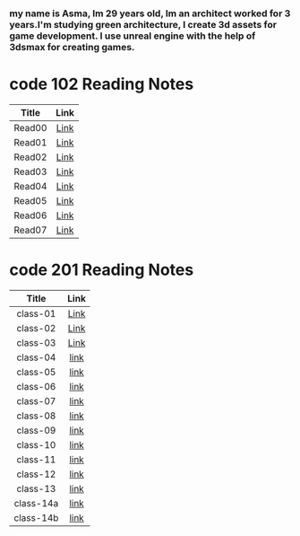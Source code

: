 ### my name is Asma, Im 29 years old, Im an architect worked for 3 years.I'm studying green architecture, I create 3d assets for game development. I use unreal engine with the help of 3dsmax for creating games.

# code 102 Reading Notes   

| Title      | Link |
| :-----------: | :-----------: |
| Read00      | [Link](https://asmabatttikhi.github.io/Reading-Notes/Read00)       |
| Read01      | [Link](https://asmabatttikhi.github.io/Reading-Notes/Read01)       |
| Read02      | [Link](https://asmabatttikhi.github.io/Reading-Notes/Read02)       |
| Read03      | [Link](https://asmabatttikhi.github.io/Reading-Notes/Read03)       |
| Read04      | [Link](https://asmabatttikhi.github.io/Reading-Notes/Read04)       |
| Read05      | [Link](https://asmabatttikhi.github.io/Reading-Notes/Read05)       |
| Read06      | [Link](https://asmabatttikhi.github.io/Reading-Notes/Read06)       |
| Read07      | [Link](https://asmabatttikhi.github.io/Reading-Notes/Read07)       |


# code 201 Reading Notes


| Title      | Link |
| :-----------: | :-----------: |
| class-01      | [Link](https://asmabatttikhi.github.io/Reading-Notes/class-01)       |
| class-02      | [Link](https://asmabatttikhi.github.io/Reading-Notes/class-02)       |
| class-03      | [Link](https://asmabatttikhi.github.io/Reading-Notes/class-03)       |
| class-04      | [link](https://asmabatttikhi.github.io/Reading-Notes/class-04) |
| class-05      | [link](https://asmabatttikhi.github.io/Reading-Notes/class-05) |
| class-06      | [link](https://asmabatttikhi.github.io/Reading-Notes/class-06) |
| class-07      | [link](https://asmabatttikhi.github.io/Reading-Notes/class-07) |
| class-08      | [link](https://asmabatttikhi.github.io/Reading-Notes/class-08) |
| class-09     | [link](https://asmabatttikhi.github.io/Reading-Notes/class-09) |
| class-10      | [link](https://asmabatttikhi.github.io/Reading-Notes/class-10) |
| class-11      | [link](https://asmabatttikhi.github.io/Reading-Notes/class-11) |
| class-12      | [link](https://asmabatttikhi.github.io/Reading-Notes/class-12) |
| class-13      | [link](https://asmabatttikhi.github.io/Reading-Notes/class-13) |
| class-14a      | [link](https://asmabatttikhi.github.io/Reading-Notes/class-14a) |
| class-14b      | [link](https://asmabatttikhi.github.io/Reading-Notes/class-14b) |





